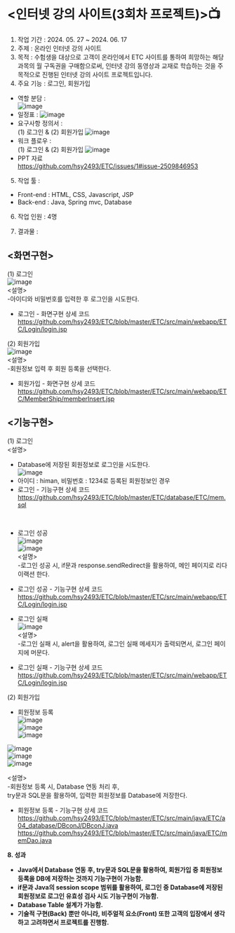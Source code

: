# <인터넷 강의 사이트(3회차 프로젝트)>📺 <br>
1. 작업 기간 : 2024. 05. 27 ~ 2024. 06. 17<br>
2. 주제 : 온라인 인터넷 강의 사이트
3. 목적 : 수험생을 대상으로 고객이 온라인에서 ETC 사이트를 통하여 희망하는 해당 과목의 월 구독권을 구매함으로써, 인터넷 강의 동영상과 교재로 학습하는 것을 주목적으로 진행된 인터넷 강의 사이트 프로젝트입니다.<br>
4. 주요 기능 : 로그인, 회원가입<br>
- 역할 분담 : <br>
![image](https://github.com/user-attachments/assets/ed92bae7-95e5-4e99-ab8e-44880ba7e268)<br>
- 일정표 : ![image](https://github.com/user-attachments/assets/df22f931-561d-436a-9acf-9a62ecd86058) <br>
- 요구사항 정의서 : <br>
(1) 로그인 & (2) 회원가입
  ![image](https://github.com/user-attachments/assets/5ede1521-e916-46a2-ad30-b1a16fb8f66c) <br>
- 워크 플로우 : <br>
(1) 로그인 & (2) 회원가입
  ![image](https://github.com/user-attachments/assets/3c6c7404-f6ea-4a30-a9bf-0e7ce617a85f) <br>
- PPT 자료<br>
  https://github.com/hsy2493/ETC/issues/1#issue-2509846953
5. 작업 툴 :
  - Front-end : HTML, CSS, Javascript, JSP<br>
  - Back-end : Java, Spring mvc, Database<br>
6. 작업 인원 : 4명<br>

7. 결과물 :<br>
## <화면구현><br>
(1) 로그인<br>
![image](https://github.com/user-attachments/assets/0de627df-dc3b-4804-8409-c077de5f6b58)<br>
<설명><br>
-아이디와 비밀번호를 입력한 후 로그인을 시도한다.<br>
- 로그인 - 화면구현 상세 코드 <br>
https://github.com/hsy2493/ETC/blob/master/ETC/src/main/webapp/ETC/Login/login.jsp <br>

(2) 회원가입<br>
![image](https://github.com/user-attachments/assets/14c11b94-99e7-4f55-8a22-52fd1f3b8a04)<br>
<설명><br>
-회원정보 입력 후 회원 등록을 선택한다.<br>
- 회원가입 - 화면구현 상세 코드 <br>
https://github.com/hsy2493/ETC/blob/master/ETC/src/main/webapp/ETC/MemberShip/memberInsert.jsp <br>

## <기능구현><br>
(1) 로그인<br>
<설명> <br>
- Database에 저장된 회원정보로 로그인을 시도한다.<br>
![image](https://github.com/user-attachments/assets/eb6fe99d-0040-46be-825b-7af2ef749cac) <br>
- 아이디 : himan, 비밀번호 : 1234로 등록된 회원정보인 경우<br>
- 로그인 - 기능구현 상세 코드 <br>
https://github.com/hsy2493/ETC/blob/master/ETC/database/ETC/mem.sql <br>
<br>

- 로그인 성공 <br>
  ![image](https://github.com/user-attachments/assets/378d4581-df42-4961-98ff-5c5e6683c21b) <br>
![image](https://github.com/user-attachments/assets/b98fd20b-7aa5-45c0-bc9b-5ddc3ac0c9d8) <br>
<설명><br>
-로그인 성공 시, if문과 response.sendRedirect을 활용하여, 메인 페이지로 리다이랙션 한다.<br>
- 로그인 성공 - 기능구현 상세 코드 <br>
https://github.com/hsy2493/ETC/blob/master/ETC/src/main/webapp/ETC/Login/login.jsp <br>

- 로그인 실패 <br>
  ![image](https://github.com/user-attachments/assets/555f52b8-a5e3-4eca-8c63-7c8903582f03) <br>
<설명> <br>
-로그인 실패 시, alert을 활용하여, 로그인 실패 메세지가 출력되면서, 로그인 페이지에 머문다.<br>
- 로그인 실패 - 기능구현 상세 코드 <br>
https://github.com/hsy2493/ETC/blob/master/ETC/src/main/webapp/ETC/Login/login.jsp <br>

(2) 회원가입<br>
- 회원정보 등록 <br>
![image](https://github.com/user-attachments/assets/92168774-9956-496c-9168-8ec0d52fd16b) <br>
![image](https://github.com/user-attachments/assets/8c3af48d-9f49-48ed-aa2c-bf95316421c7) <br>
![image](https://github.com/user-attachments/assets/cfbc5898-d8a5-4c55-ad92-058e0cf66097) <br>

![image](https://github.com/user-attachments/assets/66fc0f31-3c29-44ea-98e8-b04b1d838dfa) <br>
![image](https://github.com/user-attachments/assets/324bd0ac-6229-45b5-8ccf-529938b9b4ef) <br>
![image](https://github.com/user-attachments/assets/209c2974-92b4-49e0-9227-837c09f97763) <br>

<설명> <br>
-회원정보 등록 시, Database 연동 처리 후, <br>
try문과 SQL문을 활용하여, 입력한 회원정보를 Database에 저장한다. <br>
- 회원정보 등록 - 기능구현 상세 코드 <br>
https://github.com/hsy2493/ETC/blob/master/ETC/src/main/java/ETC/a04_database/DBconJ/DBconJ.java <br>
https://github.com/hsy2493/ETC/blob/master/ETC/src/main/java/ETC/memDao.java<br>

<b>8. 성과 
- Java에서 Database 연동 후, try문과 SQL문을 활용하여, 회원가입 중 회원정보 등록을 DB에 저장하는 것까지 기능구현이 가능함.
- if문과 Java의 session scope 범위를 활용하여, 로그인 중 Database에 저장된 회원정보로 로그인 유효성 검사 시도 기능구현이 가능함.
- Database Table 설계가 가능함.
- 기술적 구현(Back) 뿐만 아니라, 비주얼적 요소(Front) 또한 고객의 입장에서 생각하고 고려하면서 프로젝트를 진행함.
</b>



